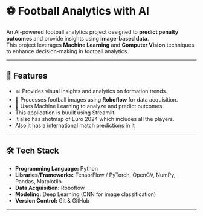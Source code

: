 # ⚽ Football Analytics with AI

An AI-powered football analytics project designed to **predict penalty outcomes** and provide insights using **image-based data**.  
This project leverages **Machine Learning** and **Computer Vision** techniques to enhance decision-making in football analytics.

---

## 📌 Features

- 📊 Provides visual insights and analytics on formation trends.
- 📸 Processes football images using **Roboflow** for data acquisition.
- 🤖 Uses Machine Learning to analyze and predict outcomes.
- This application is buuilt using Streamlit.
- It also has shotmap of Euro 2024 which includes all the players.
- Also it has a international match predictions in it

---

## 🛠 Tech Stack
- **Programming Language:** Python  
- **Libraries/Frameworks:** TensorFlow / PyTorch, OpenCV, NumPy, Pandas, Matplotlib  
- **Data Acquisition:** Roboflow  
- **Modeling:** Deep Learning (CNN for image classification)  
- **Version Control:** Git & GitHub  

---


